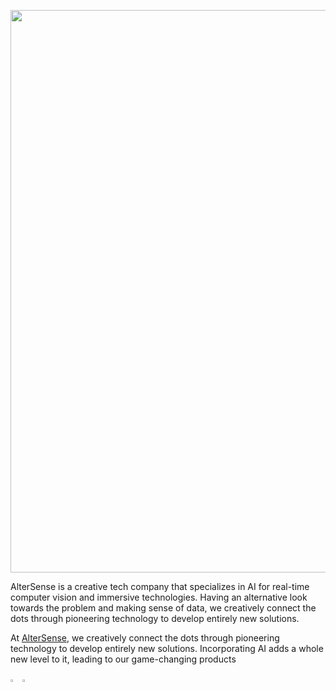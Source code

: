 <p align="center">
  <a href="https://altersense.com/">
  <img width="900" src="https://scontent.fdac14-1.fna.fbcdn.net/v/t39.30808-6/242601912_103526075424714_1604747116194527109_n.jpg?_nc_cat=106&ccb=1-7&_nc_sid=783fdb&_nc_ohc=beQTHOZhRB4AX_88Jt7&_nc_ht=scontent.fdac14-1.fna&oh=00_AfBup6Tix26RxHS29EvIDas51qgSaqHDs61QTmH7adSswg&oe=659D8900"></a>
</p>

<div align="left">
AlterSense is a creative tech company that specializes in AI for real-time computer vision and immersive technologies. Having an alternative look towards the problem and making sense of data, we creatively connect the dots through pioneering technology to develop entirely new solutions. 
  
At [AlterSense](https://altersense.com), we creatively connect the dots through pioneering technology to develop entirely new solutions. Incorporating AI adds a whole new level to it, leading to our game-changing products
<br>

  <a href="https://github.com/altersense-developers"><img src="https://github.com/ultralytics/assets/raw/main/social/logo-social-github.png" width="3%" alt="AlterSense GitHub"></a>
  <a href="https://www.linkedin.com/company/altersense-limited/"><img src="https://github.com/ultralytics/assets/raw/main/social/logo-social-linkedin.png" width="3%" alt="AlterSense LinkedIn"></a>
</div>
